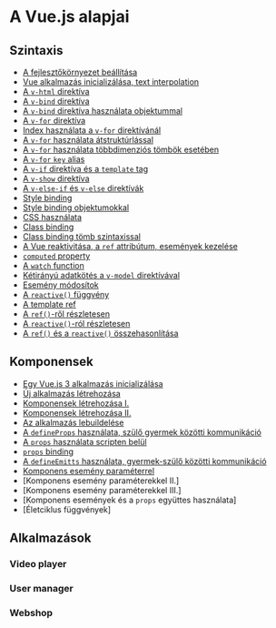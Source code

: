 # A Vue.js alapjai

## Szintaxis

- [A fejlesztőkörnyezet beállítása](./01-syntax/00-settings/)
- [Vue alkalmazás inicializálása, text interpolation](01-syntax/01-init-vue-app/)
- [A `v-html` direktíva](01-syntax/02-v-html/)
- [A `v-bind` direktíva](01-syntax/03-v-bind/)
- [A `v-bind` direktíva használata objektummal](01-syntax/04-v-bind-with-object/)
- [A `v-for` direktíva](01-syntax/05-v-for/)
- [Index használata a `v-for` direktívánál](01-syntax/06-v-for-index/)
- [A `v-for` használata átstruktúrlással](01-syntax/07-v-for-destructuring/)
- [A `v-for` használata többdimenziós tömbök esetében](01-syntax/08-v-for-multidimensional-array/)
- [A `v-for` `key` alias](01-syntax/09-v-for-with-object/)
- [A `v-if` direktíva és a `template` tag](01-syntax/10-v-if/)
- [A `v-show` direktíva](01-syntax/11-v-show/)
- [A `v-else-if` és `v-else` direktívák](01-syntax/12-v-else-if-v-else/)
- [Style binding](01-syntax/13-style-binding/)
- [Style binding objektumokkal](01-syntax/14-style-binding-with-object/)
- [CSS használata](01-syntax/15-css/)
- [Class binding](01-syntax/16-class%20binding/)
- [Class binding tömb szintaxissal](01-syntax/17-class%20binding-array-syntax/)
- [A Vue reaktivitása, a `ref` attribútum, események kezelése](01-syntax/18-ref/)
- [`computed` property](01-syntax/19-computed/)
- [A `watch` function](01-syntax/20-watch/)
- [Kétirányú adatkötés a `v-model` direktívával](01-syntax/21-v-model/)
- [Esemény módosítok](01-syntax/22-event-modifiers/)
- [A `reactive()` függvény](01-syntax/23-reactive/)
- [A template ref](01-syntax/24-template-ref/)
- [A `ref()`-ről részletesen](01-syntax/25-ref-in-depth/)
- [A `reactive()`-ról részletesen](01-syntax/26-reactive-in-depth/)
- [A `ref()` és a `reactive()` összehasonlítása](01-syntax/27-ref-vs-reactive/)

## Komponensek

- [Egy Vue.js 3 alkalmazás inicializálása](./02-components/00-create-app/)
- [Új alkalmazás létrehozása](02-components/01-create-new-project/)
- [Komponensek létrehozása I.](02-components/02-create-components-1/)
- [Komponensek létrehozása II.](02-components/03-create-components-2/)
- [Az alkalmazás lebuildelése](02-components/04-build-and-preview/)
- [A `defineProps` használata, szülő gyermek közötti kommunikáció](02-components/05-props/)
- [A `props` használata scripten belül](02-components/06-props-inside-script/)
- [`props` binding](02-components/07-props-binding/)
- [A `defineEmitts` használata, gyermek-szülő közötti kommunikáció](02-components/08-events/)
- [Komponens esemény paraméterrel](02-components/09-events-with-param/)
- [Komponens esemény paraméterekkel II.]
- [Komponens esemény paraméterekkel III.]
- [Komponens események és a `props` együttes használata]
- [Életciklus függvények]

## Alkalmazások

### Video player

### User manager

### Webshop
